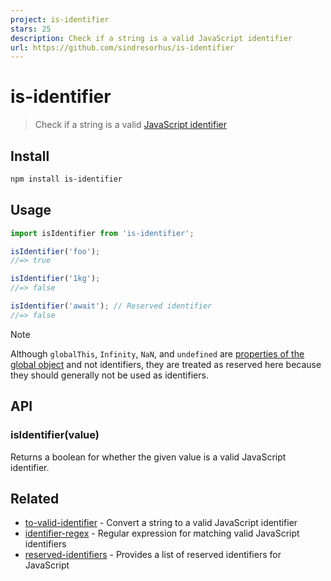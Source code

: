 ```yaml
---
project: is-identifier
stars: 25
description: Check if a string is a valid JavaScript identifier
url: https://github.com/sindresorhus/is-identifier
---
```


# is-identifier

> Check if a string is a valid [JavaScript identifier](https://developer.mozilla.org/en-US/docs/Glossary/Identifier)

## Install

```sh
npm install is-identifier
```

## Usage

```js
import isIdentifier from 'is-identifier';

isIdentifier('foo');
//=> true

isIdentifier('1kg');
//=> false

isIdentifier('await'); // Reserved identifier
//=> false
```

> [!NOTE]
> Although `globalThis`, `Infinity`, `NaN`, and `undefined` are [properties of the global object](https://tc39.es/ecma262/#sec-value-properties-of-the-global-object) and not identifiers, they are treated as reserved here because they should generally not be used as identifiers.

## API

### isIdentifier(value)

Returns a boolean for whether the given value is a valid JavaScript identifier.

## Related

- [to-valid-identifier](https://github.com/sindresorhus/to-valid-identifier) - Convert a string to a valid JavaScript identifier
- [identifier-regex](https://github.com/sindresorhus/identifier-regex) - Regular expression for matching valid JavaScript identifiers
- [reserved-identifiers](https://github.com/sindresorhus/reserved-identifiers) - Provides a list of reserved identifiers for JavaScript

